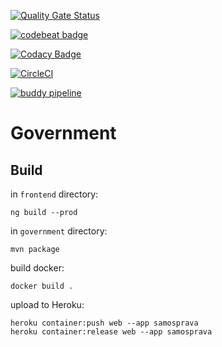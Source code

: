 [![Quality Gate Status](https://sonarcloud.io/api/project_badges/measure?project=frido%3Agovernment&metric=alert_status)](https://sonarcloud.io/dashboard?id=frido%3Agovernment)

[![codebeat badge](https://codebeat.co/badges/796fdd58-d3cb-4e82-b8a9-7e8765e8b3d8)](https://codebeat.co/projects/github-com-frido-government-master)

[![Codacy Badge](https://api.codacy.com/project/badge/Grade/f7099cd093f6431eb759942b43f08dce)](https://www.codacy.com/app/frido/government?utm_source=github.com&amp;utm_medium=referral&amp;utm_content=frido/government&amp;utm_campaign=Badge_Grade)

[![CircleCI](https://circleci.com/gh/frido/government.svg?style=svg)](https://circleci.com/gh/frido/government)

[![buddy pipeline](https://app.buddy.works/fridrichpeter/government/pipelines/pipeline/179493/badge.svg?token=7e655371adbe49225d540916417d681bfffc656638c4af50ee9f6b6c2e1801bd "buddy pipeline")](https://app.buddy.works/fridrichpeter/government/pipelines/pipeline/179493)

# Government

## Build

in `frontend` directory:

```
ng build --prod
```

in `government` directory:

```
mvn package
```

build docker:

```
docker build .
```

upload to Heroku:

```
heroku container:push web --app samosprava
heroku container:release web --app samosprava
```
